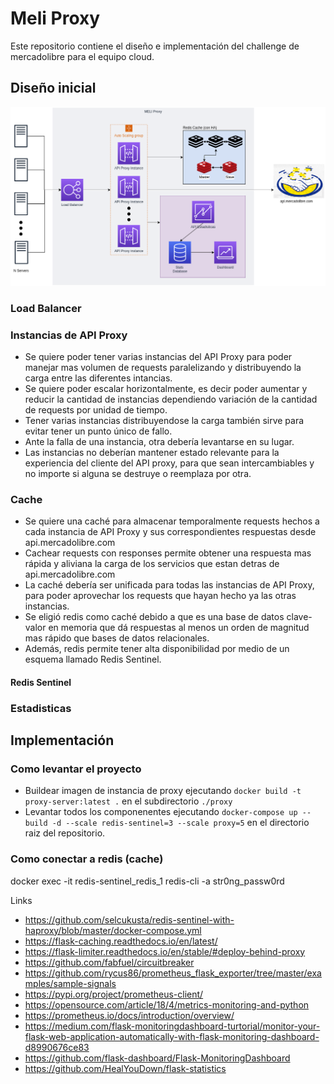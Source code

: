# Meli Proxy

Este repositorio contiene el diseño e implementación del challenge de mercadolibre para el equipo cloud.

## Diseño inicial
![Diseño de API Proxy](https://github.com/GFibrizo/meliproxy/blob/main/images/Meli%20Challenge.png)

### Load Balancer

### Instancias de API Proxy
- Se quiere poder tener varias instancias del API Proxy para poder manejar mas volumen de requests paralelizando y distribuyendo la carga entre las diferentes intancias.
- Se quiere poder escalar horizontalmente, es decir poder aumentar y reducir la cantidad de instancias dependiendo variación de la cantidad de requests por unidad de tiempo.
- Tener varias instancias distribuyendose la carga también sirve para evitar tener un punto único de fallo.
- Ante la falla de una instancia, otra debería levantarse en su lugar.
- Las instancias no deberían mantener estado relevante para la experiencia del cliente del API proxy, para que sean intercambiables y no importe si alguna se destruye o reemplaza por otra.

### Cache
- Se quiere una caché para almacenar temporalmente requests hechos a cada instancia de API Proxy y sus correspondientes respuestas desde api.mercadolibre.com
- Cachear requests con responses permite obtener una respuesta mas rápida y aliviana la carga de los servicios que estan detras de api.mercadolibre.com
- La caché debería ser unificada para todas las instancias de API Proxy, para poder aprovechar los requests que hayan hecho ya las otras instancias.
- Se eligió redis como caché debido a que es una base de datos clave-valor en memoria que dá respuestas al menos un orden de magnitud mas rápido que bases de datos relacionales.
- Además, redis permite tener alta disponibilidad por medio de un esquema llamado Redis Sentinel.

#### Redis Sentinel



### Estadisticas



## Implementación



### Como levantar el proyecto

- Buildear imagen de instancia de proxy ejecutando `docker build -t proxy-server:latest .` en el subdirectorio `./proxy`
- Levantar todos los componenentes ejecutando `docker-compose up --build -d --scale redis-sentinel=3 --scale proxy=5` en el directorio raiz del repositorio.

### Como conectar a redis (cache)
docker exec -it redis-sentinel_redis_1 redis-cli -a str0ng_passw0rd


Links
- https://github.com/selcukusta/redis-sentinel-with-haproxy/blob/master/docker-compose.yml
- https://flask-caching.readthedocs.io/en/latest/
- https://flask-limiter.readthedocs.io/en/stable/#deploy-behind-proxy
- https://github.com/fabfuel/circuitbreaker
- https://github.com/rycus86/prometheus_flask_exporter/tree/master/examples/sample-signals
- https://pypi.org/project/prometheus-client/
- https://opensource.com/article/18/4/metrics-monitoring-and-python
- https://prometheus.io/docs/introduction/overview/
- https://medium.com/flask-monitoringdashboard-turtorial/monitor-your-flask-web-application-automatically-with-flask-monitoring-dashboard-d8990676ce83
- https://github.com/flask-dashboard/Flask-MonitoringDashboard
- https://github.com/HealYouDown/flask-statistics

